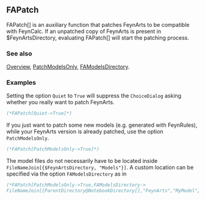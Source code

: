## FAPatch

FAPatch[] is an auxiliary function that patches FeynArts to be compatible with FeynCalc. If an unpatched copy of FeynArts is present in $FeynArtsDirectory, evaluating FAPatch[] will start the patching process.

### See also

[Overview](Extra/FeynCalc.md), [PatchModelsOnly](PatchModelsOnly.md), [FAModelsDirectory](FAModelsDirectory.md).

### Examples

Setting the option `Quiet` to `True` will suppress the `ChoiceDialog` asking whether you really want to patch FeynArts.

```mathematica
(*FAPatch[Quiet->True]*)
```

If you just want to patch some new models (e.g. generated with FeynRules), while your FeynArts version is already patched, use the option `PatchModelsOnly`.

```mathematica
(*FAPatch[PatchModelsOnly->True]*)
```

The model files do not necessarily have to be located inside `FileNameJoin[{$FeynArtsDirectory, "Models"}]`. A custom location can be specified via the option `FAModelsDirectory` as in

```mathematica
(*FAPatch[PatchModelsOnly->True,FAModelsDirectory->
FileNameJoin[{ParentDirectory@NotebookDirectory[],"FeynArts","MyModel"}]]*)
```